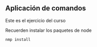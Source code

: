 ## Aplicación de comandos

Este es el ejercicio del curso

Recuerden instalar los paquetes de node

```````
nmp install

```````

